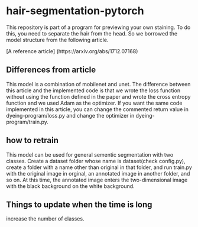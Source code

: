 # hair-segmentation-pytorch
  <p>This repository is part of a program for previewing your own staining. To do this, you need to separate the hair from the head. So we  borrowed the model structure from the following article.</p>
  
 <p>[A reference article] (https://arxiv.org/abs/1712.07168)</p>
 
## Differences from article
<p>This model is a combination of mobilenet and unet. The difference between this article and the implemented code is that we wrote the loss function without using the function defined in the paper and wrote the cross entropy function and we used Adam as the optimizer. If you want the same code implemented in this article, you can change the commented return value in dyeing-program/loss.py and change the optimizer in dyeing-program/train.py.</p>

## how to retrain
<p>This model can be used for general sementic segmentation with two classes. Create a dataset folder whose name is dataset(check config.py), create a folder with a name other than original in that folder, and run train.py with the original image in orginal, an annotated image in another folder, and so on. At this time, the annotated image enters the two-dimensional image with the black background on the white background.</p>

## Things to update when the time is long
<p>increase the number of classes.</p>
